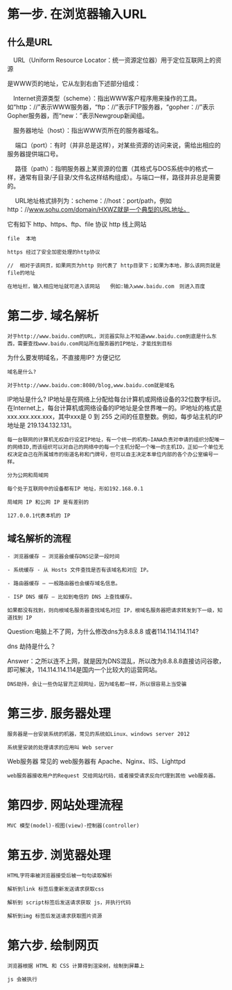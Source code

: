 # 第一步. 在浏览器输入URL

## 什么是URL

 　URL（Uniform Resource Locator：统一资源定位器）用于定位互联网上的资源

是WWW页的地址，它从左到右由下述部分组成：

 　Internet资源类型（scheme）：指出WWW客户程序用来操作的工具。如“http：//”表示WWW服务器，“ftp：//”表示FTP服务器，“gopher：//”表示Gopher服务器，而“new：”表示Newgroup新闻组。

 　服务器地址（host）：指出WWW页所在的服务器域名。

　 端口（port）：有时（并非总是这样），对某些资源的访问来说，需给出相应的服务器提供端口号。

　 路径（path）：指明服务器上某资源的位置（其格式与DOS系统中的格式一样，通常有目录/子目录/文件名这样结构组成）。与端口一样，路径并非总是需要的。

　 URL地址格式排列为：scheme：//host：port/path，例如http：//www.sohu.com/domain/HXWZ就是一个典型的URL地址。

它有如下 http、https、ftp、file 协议
    http 线上网站

    file  本地

    https 经过了安全加密处理的http协议

    //  相对于该网页，如果网页为http 则代表了 http目录下；如果为本地，那么该网页就是file的地址

    在地址栏，输入相应地址就可进入该网站　　例如:输入www.baidu.com　则进入百度

# 第二步. 域名解析

    对于http://www.baidu.com的URL，浏览器实际上不知道www.baidu.com到底是什么东西，需要查找www.baidu.com网站所在服务器的IP地址，才能找到目标

为什么要发明域名，不直接用IP?
方便记忆

    域名是什么?

    对于http://www.baidu.com:8080/blog,www.baidu.com就是域名

IP地址是什么?
    IP地址是在网络上分配给每台计算机或网络设备的32位数字标识。在Internet上，每台计算机或网络设备的IP地址是全世界唯一的。IP地址的格式是 xxx.xxx.xxx.xxx，其中xxx是 0 到 255 之间的任意整数。例如，每步站主机的IP地址是 219.134.132.131。

    每一台联网的计算机无权自行设定IP地址，有一个统一的机构—IANA负责对申请的组织分配唯一的网络ID,而该组织可以对自己的网络中的每一个主机分配一个唯一的主机ID，正如一个单位无权决定自己在所属城市的街道名称和门牌号，但可以自主决定本单位内部的各个办公室编号一样。

    分为公网和局域网

    每个处于互联网中的设备都有IP 地址，形如192.168.0.1

    局域网 IP 和公网 IP 是有差别的

    127.0.0.1代表本机的 IP

## 域名解析的流程
    - 浏览器缓存 – 浏览器会缓存DNS记录一段时间

    - 系统缓存 - 从 Hosts 文件查找是否有该域名和对应 IP。

    - 路由器缓存 – 一般路由器也会缓存域名信息。

    - ISP DNS 缓存 – 比如到电信的 DNS 上查找缓存。

    如果都没有找到，则向根域名服务器查找域名对应 IP，根域名服务器把请求转发到下一级，知道找到 IP

Question:电脑上不了网，为什么修改dns为8.8.8.8 或者114.114.114.114?

dns 劫持是什么？

Answer：之所以连不上网，就是因为DNS混乱，所以改为8.8.8.8直接访问谷歌，即可解决，114.114.114.114是国内一个比较大的运营网站。

    DNS劫持，会让一些伪站冒充正规网址，因为域名都一样，所以很容易上当受骗

# 第三步. 服务器处理

    服务器是一台安装系统的机器，常见的系统如Linux、windows server 2012

    系统里安装的处理请求的应用叫 Web server

Web服务器
    常见的 web服务器有 Apache、Nginx、IIS、Lighttpd

    web服务器接收用户的Request 交给网站代码，或者接受请求反向代理到其他 web服务器。


# 第四步. 网站处理流程

    MVC 模型(model)-视图(view)-控制器(controller)



# 第五步. 浏览器处理

    HTML字符串被浏览器接受后被一句句读取解析

    解析到link 标签后重新发送请求获取css

    解析到 script标签后发送请求获取 js，并执行代码

    解析到img 标签后发送请求获取图片资源

# 第六步. 绘制网页

    浏览器根据 HTML 和 CSS 计算得到渲染树，绘制到屏幕上

    js 会被执行
